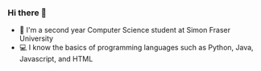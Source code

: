 ### Hi there 👋

- 🏫 I'm a second year Computer Science student at Simon Fraser University
- 💻 I know the basics of programming languages such as Python, Java, Javascript, and HTML
